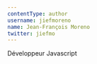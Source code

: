 ```yaml
---
contentType: author
username: jiefmoreno
name: Jean-François Moreno
twitter: jiefmo
---
```

Développeur Javascript

